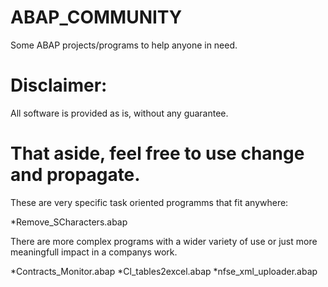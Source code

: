 # ABAP_COMMUNITY
Some ABAP projects/programs to help anyone in need. 
# Disclaimer:
All software is provided as is, without any guarantee.
# That aside, feel free to use change and propagate.

These are very specific task oriented programms that fit anywhere:

*Remove_SCharacters.abap

There are more complex programs with a wider variety of use or just more meaningfull impact in a companys work.

*Contracts_Monitor.abap
*Cl_tables2excel.abap
*nfse_xml_uploader.abap

